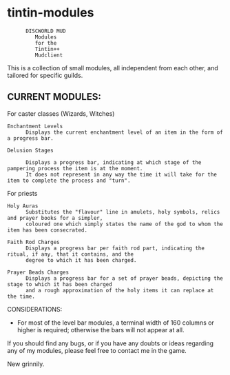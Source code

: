 tintin-modules
==============

          DISCWORLD MUD
             Modules
             for the
             Tintin++
             Mudclient


This is a collection of small modules, all independent from each other, and tailored for specific guilds.

CURRENT MODULES:
---------------

  For caster classes (Wizards, Witches)
   
    Enchantment Levels
          Displays the current enchantment level of an item in the form of a progress bar.
   
    Delusion Stages

          Displays a progress bar, indicating at which stage of the pampering process the item is at the moment.
          It does not represent in any way the time it will take for the item to complete the process and "turn".

For priests

    Holy Auras
          Substitutes the "flavour" line in amulets, holy symbols, relics and prayer books for a simpler, 
          coloured one which simply states the name of the god to whom the item has been consecrated.

    Faith Rod Charges
          Displays a progress bar per faith rod part, indicating the ritual, if any, that it contains, and the
          degree to which it has been charged.

    Prayer Beads Charges
          Displays a progress bar for a set of prayer beads, depicting the stage to which it has been charged
          and a rough approximation of the holy items it can replace at the time.

CONSIDERATIONS:
   - For most of the level bar modules, a terminal width of 160 columns or higher is required; otherwise the bars will not appear at all.

If you should find any bugs, or if you have any doubts or ideas regarding any of my modules, please feel free to contact me in the game.

New grinnily.
